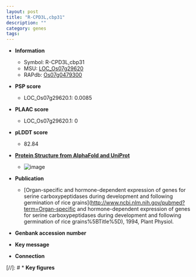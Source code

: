 ```yaml
---
layout: post
title: "R-CPD3L,cbp31"
description: ""
category: genes
tags: 
---
```


* **Information**  
    + Symbol: R-CPD3L,cbp31  
    + MSU: [LOC_Os07g29620](http://rice.plantbiology.msu.edu/cgi-bin/ORF_infopage.cgi?orf=LOC_Os07g29620)  
    + RAPdb: [Os07g0479300](http://rapdb.dna.affrc.go.jp/viewer/gbrowse_details/irgsp1?name=Os07g0479300)  

* **PSP score**  
    + LOC_Os07g29620.1: 0.0085 

* **PLAAC score**  
    + LOC_Os07g29620.1: 0 

* **pLDDT score**
    + 82.84

* **[Protein Structure from AlphaFold and UniProt](https://www.uniprot.org/uniprotkb/Q0D6H5/entry#structure)**
    + ![image](https://ricepsp.github.io/images/Q0/AF-Q0D6H5-F1.png)

* **Publication**  
    + [Organ-specific and hormone-dependent expression of genes for serine carboxypeptidases during development and following germination of rice grains](http://www.ncbi.nlm.nih.gov/pubmed?term=Organ-specific and hormone-dependent expression of genes for serine carboxypeptidases during development and following germination of rice grains%5BTitle%5D), 1994, Plant Physiol.

* **Genbank accession number**  

* **Key message**  

* **Connection**  

[//]: # * **Key figures**  


